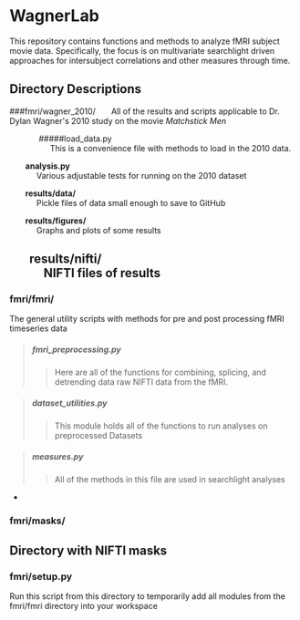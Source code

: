 # WagnerLab
This repository contains functions and methods to analyze fMRI subject movie data.  Specifically, the focus is on
multivariate searchlight driven approaches for intersubject correlations and other measures through time. 

## Directory Descriptions

###fmri/wagner_2010/
&nbsp;&nbsp;&nbsp;&nbsp;&nbsp;&nbsp;All of the results and scripts applicable to Dr. Dylan Wagner's 2010 study on the movie <em>Matchstick Men</em>

&nbsp;&nbsp;&nbsp;&nbsp;&nbsp;&nbsp;&nbsp;&nbsp;&nbsp;&nbsp;&nbsp;&nbsp; #####load_data.py<br />
&nbsp;&nbsp;&nbsp;&nbsp;&nbsp;&nbsp;&nbsp;&nbsp;&nbsp;&nbsp;&nbsp;&nbsp;&nbsp;&nbsp;&nbsp;&nbsp;&nbsp;&nbsp;This is a convenience file with methods to load in the 2010 data.

&nbsp;&nbsp;&nbsp;&nbsp;&nbsp;&nbsp; <strong>analysis.py</strong><br />
&nbsp;&nbsp;&nbsp;&nbsp;&nbsp;&nbsp;&nbsp;&nbsp;&nbsp;&nbsp;&nbsp;&nbsp;Various adjustable tests for running on the 2010 dataset

&nbsp;&nbsp;&nbsp;&nbsp;&nbsp;&nbsp; <strong>results/data/</strong><br />
&nbsp;&nbsp;&nbsp;&nbsp;&nbsp;&nbsp;&nbsp;&nbsp;&nbsp;&nbsp;&nbsp;&nbsp;Pickle files of data small enough to save to GitHub

&nbsp;&nbsp;&nbsp;&nbsp;&nbsp;&nbsp; <strong>results/figures/</strong><br />
&nbsp;&nbsp;&nbsp;&nbsp;&nbsp;&nbsp;&nbsp;&nbsp;&nbsp;&nbsp;&nbsp;&nbsp;Graphs and plots of some results

&nbsp;&nbsp;&nbsp;&nbsp;&nbsp;&nbsp; <strong>results/nifti/</strong><br />
&nbsp;&nbsp;&nbsp;&nbsp;&nbsp;&nbsp;&nbsp;&nbsp;&nbsp;&nbsp;&nbsp;&nbsp;NIFTI files of results
-

### fmri/fmri/
The general utility scripts with methods for pre and post processing fMRI timeseries data

>##### fmri_preprocessing.py
>>Here are all of the functions for combining, splicing, and detrending data raw NIFTI data from the fMRI. 

>##### dataset_utilities.py
>>This module holds all of the functions to run analyses on preprocessed Datasets

>##### measures.py
>>All of the methods in this file are used in searchlight analyses
-

### fmri/masks/
Directory with NIFTI masks
-

### fmri/setup.py
Run this script from this directory to temporarily add all modules from the fmri/fmri directory into your workspace
